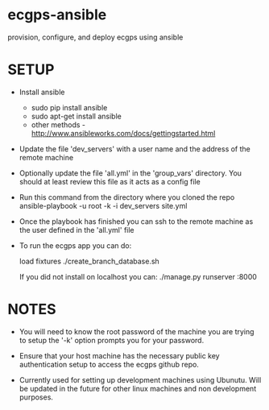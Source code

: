 ecgps-ansible
=============

provision, configure, and deploy ecgps using ansible


SETUP
=====

- Install ansible
   - sudo pip install ansible
   - sudo apt-get install ansible
   - other methods - http://www.ansibleworks.com/docs/gettingstarted.html

- Update the file 'dev_servers' with a user name and the address of the remote machine

- Optionally update the file 'all.yml' in the 'group_vars' directory. You should at least review this file as it acts
as a config file

- Run this command from the directory where you cloned the repo
    ansible-playbook -u root -k -i dev_servers site.yml

- Once the playbook has finished you can ssh to the remote machine as the user defined in the 'all.yml' file

- To run the ecgps app you can do:

    load fixtures
    ./create_branch_database.sh

    If you did not install on localhost you can:
    ./manage.py runserver <SERVER>:8000


NOTES
=====

- You will need to know the root password of the machine you are trying to setup the '-k' option prompts you for your
password.

- Ensure that your host machine has the necessary public key authentication setup to access the ecgps github repo.

- Currently used for setting up development machines using Ubunutu. Will be updated in the future for other linux
machines and non development purposes.




